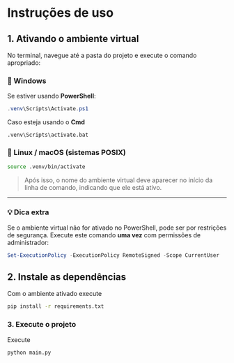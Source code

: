# Instruções de uso

## 1. Ativando o ambiente virtual

No terminal, navegue até a pasta do projeto e execute o comando apropriado:

### 🔷 Windows

Se estiver usando **PowerShell**:
```powershell
.venv\Scripts\Activate.ps1
```

Caso esteja usando o **Cmd**
```
.venv\Scripts\activate.bat
```

### 🐧 Linux / macOS (sistemas POSIX)

```bash
source .venv/bin/activate
```

> Após isso, o nome do ambiente virtual deve aparecer no início da linha de comando, indicando que ele está ativo.

----

### 💡 Dica extra

Se o ambiente virtual não for ativado no PowerShell, pode ser por restrições de segurança. Execute este comando **uma vez** com permissões de administrador:

```powershell
Set-ExecutionPolicy -ExecutionPolicy RemoteSigned -Scope CurrentUser
```

## 2. Instale as dependências

Com o ambiente ativado execute

```bash
pip install -r requirements.txt
```

### 3. Execute o projeto

Execute

```bash
python main.py
```
